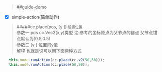 > ##guide-demo 

- [x] simple-action(简单动作)


> #####cc.place(pos, [y ])
> `设置位置` <br >
> 参数一 pos cc.Vec2(x,y)类型 注:参考的坐标原点为父节点的锚点 父节点锚点默认为(0.5,0.5)<br >
> 参数二 [y ] 位置的y值  <br >
> 解释 也就是说可以用下面两种方式 <br >

```javascript
  this.node.runAction(cc.place(cc.v2(50,50))); 
  this.node.runAction(cc.place(50,50));  
```


